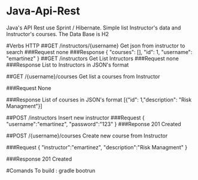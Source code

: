 # Java-Api-Rest
Java's API Rest use Sprint / Hibernate. Simple list Instructor's data and Instructor's courses.
The Data Base is H2

#Verbs HTTP
##GET /instructors/{username}
Get json from instructor to search
###Request
none
###Response
{
"courses": [],
"id": 1,
"username": "emartinez"
}
##GET /instructors 
Get List Intructors
###Request
none
###Response
List to Instructors in JSON's format

##GET /{username}/courses
Get list a courses from Instructor

###Request
None

###Response
List of courses in JSON's format  [{"id": 1,"description": "Risk Managment"}]


##POST /instructors
Insert new instructor
###Request
{
"username":"emartinez",
"password":"123"
}
###Reponse
201 Created

##POST /{username}/courses
Create new course from Instructor

###Request
{
"instructor":"emartinez",
"description":"Risk Managment"
}

###Response
201 Created

#Comands
To build : gradle bootrun

